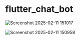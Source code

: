 # flutter_chat_bot

![Screenshot 2025-02-11 151017](https://github.com/user-attachments/assets/ddbe5ecd-d845-4c66-bbc6-c1cd9b492aa2)

![Screenshot 2025-02-11 150958](https://github.com/user-attachments/assets/891294c5-ec31-4c3e-bea6-e0464655c6c1)
